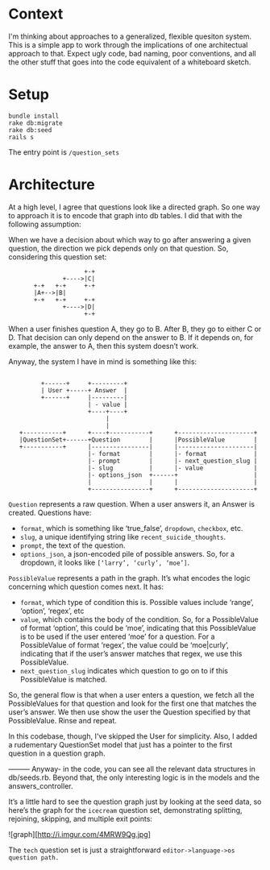 Context
=====
I'm thinking about approaches to a generalized, flexible quesiton system.  This is a simple app to work through the implications of one architectual approach to that.  Expect ugly code, bad naming, poor conventions, and all the other stuff that goes into the code equivalent of a whiteboard sketch.

Setup
=====

```
bundle install
rake db:migrate
rake db:seed
rails s
```

The entry point is `/question_sets`

Architecture
=====

At a high level, I agree that questions look like a directed graph.  So one way to approach it is to encode that graph into db tables.  I did that with the following assumption:

When we have a decision about which way to go after answering a given question, the direction we pick depends only on that question.  So, considering this question set:

```
                     +-+
               +---->|C|
       +-+   +-+     +-+
       |A+-->|B|
       +-+   +-+     +-+
               +---->|D|
                     +-+
```

When a user finishes question A, they go to B.  After B, they go to either C or D.  That decision can only depend on the answer to B.  If it depends on, for example, the answer to A, then this system doesn’t work.

Anyway, the system I have in mind is something like this:

```

         +------+     +---------+
         | User +-----+ Answer  |
         +------+     |---------|
                      | - value |
                      +----+----+
                           |
                           |
   +-----------+      +----+-----------+      +---------------------+
   |QuestionSet+------+Question        |      |PossibleValue        |
   +-----------+      |----------------|      |---------------------|
                      |- format        |      |- format             |
                      |- prompt        |      |- next_question_slug |
                      |- slug          |      |- value              |
                      |- options_json  +------+                     |
                      |                |      |                     |
                      +----------------+      +---------------------+
```

`Question` represents a raw question.  When a user answers it, an Answer is created.  Questions have:
- `format`, which is something like ‘true_false’, `dropdown`, `checkbox`, etc.
- `slug`, a unique identifying string like `recent_suicide_thoughts`.
- `prompt`, the text of the question.
- `options_json`, a json-encoded pile of possible answers.  So, for a dropdown, it looks like `[‘larry’, ‘curly’, ‘moe’]`.

`PossibleValue` represents a path in the graph.  It’s what encodes the logic concerning which question comes next.  It has:
- `format`, which type of condition this is.  Possible values include ‘range’, ‘option’, ‘regex’, etc
- `value`, which contains the body of the condition.  So, for a PossibleValue of format ‘option’, this could be ‘moe’, indicating that this PossibleValue is to be used if the user entered ‘moe’ for a question.  For a PossibleValue of format ‘regex’, the value could be ‘moe|curly’, indicating that if the user’s answer matches that regex, we use this PossibleValue.
- `next_question_slug` indicates which question to go on to if this PossibleValue is matched.

So, the general flow is that when a user enters a question, we fetch all the PossibleValues for that question and look for the first one that matches the user’s answer.  We then use show the user the Question specified by that PossibleValue.  Rinse and repeat.

In this codebase, though, I've skipped the User for simplicity.  Also, I added a rudementary QuestionSet model that just has a pointer to the first question in a question graph.

———
Anyway- in the code, you can see all the relevant data structures in db/seeds.rb.  Beyond that, the only interesting logic is in the models and the answers_controller.

It’s a little hard to see the question graph just by looking at the seed data, so here’s the graph for the `icecream` question set, demonstrating splitting, rejoining, skipping, and multiple exit points:

![graph][http://i.imgur.com/4MRW9Qg.jpg]

The `tech` question set is just a straightforward `editor->language->os question path.`
